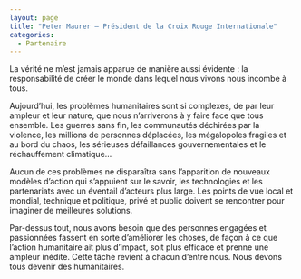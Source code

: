 ```yaml
---
layout: page
title: "Peter Maurer – Président de la Croix Rouge Internationale"
categories:
  - Partenaire
---
```

La vérité ne m’est jamais apparue de manière aussi évidente : la responsabilité de créer le monde dans lequel nous vivons nous incombe à tous.

Aujourd’hui, les problèmes humanitaires sont si complexes, de par leur ampleur et leur nature, que nous n’arriverons à y faire face que tous ensemble. Les guerres sans fin, les communautés déchirées par la violence, les millions de personnes déplacées, les mégalopoles fragiles et au bord du chaos, les sérieuses défaillances gouvernementales et le réchauffement climatique… 

Aucun de ces problèmes ne disparaîtra sans l’apparition de nouveaux modèles d’action qui s’appuient sur le savoir, les technologies et les partenariats avec un éventail d’acteurs plus large. Les points de vue local et mondial, technique et politique, privé et public doivent se rencontrer pour imaginer de meilleures solutions.

Par-dessus tout, nous avons besoin que des personnes engagées et passionnées fassent en sorte d’améliorer les choses, de façon à ce que l’action humanitaire ait plus d’impact, soit plus efficace et prenne une ampleur inédite. Cette tâche revient à chacun d’entre nous. Nous devons tous devenir des humanitaires.
